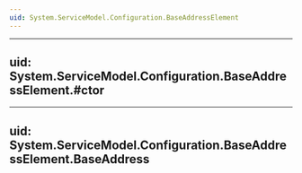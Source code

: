 ```yaml
---
uid: System.ServiceModel.Configuration.BaseAddressElement
---
```


---
uid: System.ServiceModel.Configuration.BaseAddressElement.#ctor
---

---
uid: System.ServiceModel.Configuration.BaseAddressElement.BaseAddress
---
